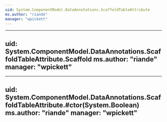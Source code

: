```yaml
---
uid: System.ComponentModel.DataAnnotations.ScaffoldTableAttribute
ms.author: "riande"
manager: "wpickett"
---
```


---
uid: System.ComponentModel.DataAnnotations.ScaffoldTableAttribute.Scaffold
ms.author: "riande"
manager: "wpickett"
---

---
uid: System.ComponentModel.DataAnnotations.ScaffoldTableAttribute.#ctor(System.Boolean)
ms.author: "riande"
manager: "wpickett"
---
